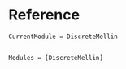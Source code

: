 # Reference
```@meta
CurrentModule = DiscreteMellin
```

```@index
```

```@autodocs
Modules = [DiscreteMellin]
```
